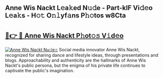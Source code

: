 ## Anne Wis Nackt L𝚎a𝚔ed N𝚞𝚍e - Part-klF Vi𝚍𝚎o L𝚎a𝚔s - H𝚘𝚝 O𝚗𝚕yf𝚊ns P𝚑𝚘tos w8Cta

# <h2><a href="http://kf9zp4.oniu.top/?m=Anne+Wis+Nackt">🔗👉 🔴 Anne Wis Nackt P𝚑ot𝚘𝚜 V𝚒d𝚎o</a></h2>

[![Anne Wis Nackt Nu𝚍e𝚜](https://i.imgur.com/0qMVB7G.gif)](http://kf9zp4.oniu.top/?m=Anne+Wis+Nackt)
Social media innovator Anne Wis Nackt, recognized for sharing dance and lifestyle ideas, through presentations and blogs. Approachability and authenticity are the hallmarks of Anne Wis Nackt's public persona, but the enigma of his private life continues to captivate the public's imagination.  
